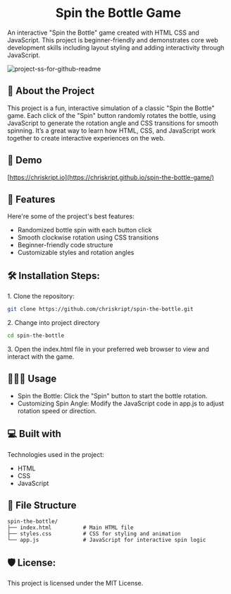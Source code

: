 <h1 align="center" id="title">Spin the Bottle Game</h1>

<p id="description">An interactive "Spin the Bottle" game created with HTML CSS and JavaScript. This project is beginner-friendly and demonstrates core web development skills including layout styling and adding interactivity through JavaScript.</p>

![project-ss-for-github-readme](https://github.com/user-attachments/assets/7c2dada3-e207-4e09-9a5c-c0d31ad6cc0a)

<h2>📃 About the Project</h2>
<p>This project is a fun, interactive simulation of a classic "Spin the Bottle" game. Each click of the "Spin" button randomly rotates the bottle, using JavaScript to generate the rotation angle and CSS transitions for smooth spinning. It’s a great way to learn how HTML, CSS, and JavaScript work together to create interactive experiences on the web.</p>

<h2>🚀 Demo</h2>

[https://chriskript.io](https://chriskript.github.io/spin-the-bottle-game/)

  
  
<h2>🧐 Features</h2>

Here're some of the project's best features:

*   Randomized bottle spin with each button click
*   Smooth clockwise rotation using CSS transitions
*   Beginner-friendly code structure
*   Customizable styles and rotation angles

<h2>🛠️ Installation Steps:</h2>

<p>1. Clone the repository:</p>

```bash
git clone https://github.com/chriskript/spin-the-bottle.git
```

<p>2. Change into project directory</p>

```bash
cd spin-the-bottle
```

<p>3. Open the index.html file in your preferred web browser to view and interact with the game.</p>

<h2>👨🏻‍💻 Usage</h2>

*   Spin the Bottle: Click the "Spin" button to start the bottle rotation.
*   Customizing Spin Angle: Modify the JavaScript code in app.js to adjust rotation speed or direction.  
  
<h2>💻 Built with</h2>

Technologies used in the project:

*   HTML
*   CSS
*   JavaScript

<h2>📁 File Structure</h2>

```
spin-the-bottle/
├── index.html          # Main HTML file
├── styles.css          # CSS for styling and animation
└── app.js              # JavaScript for interactive spin logic
```

<h2>🛡️ License:</h2>

This project is licensed under the MIT License.
